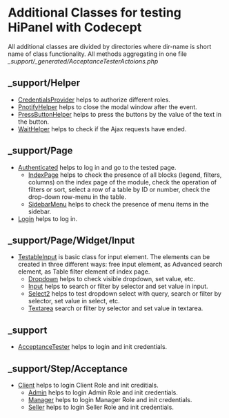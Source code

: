 # Additional Classes for testing HiPanel with Codecept

All additional classes are divided by directories where dir-name is short name of class functionality. All methods aggregating in one file _\_support/\_generated/AcceptanceTesterActoions.php_

## \_support/Helper

- [CredentialsProvider] helps to authorize different roles.
- [PnotifyHelper] helps to close the modal window after the event.
- [PressButtonHelper] helps to press the buttons by the value of the text in the button.
- [WaitHelper] helps to check if the Ajax requests have ended.

[CredentialsProvider]: _support/Helper/CredentialsProvider.php
[PnotifyHelper]: _support/Helper/PnotifyHelper.php
[PressButtonHelper]: _support/Helper/PressButtonHelper.php
[WaitHelper]: _support/Helper/WaitHelper.php

## \_support/Page
- [Authenticated] helps to log in and go to the tested page.
    - [IndexPage] helps to check the presence of all blocks (legend, filters, columns) on the index page of the module, check the operation of filters or sort, select a row of a table by ID or number, check the drop-down row-menu in the table.
    - [SidebarMenu] helps to check the presence of menu items in the sidebar.
- [Login] helps to log in.

[Authenticated]: _support/Page/Authenticated.php
[IndexPage]: _support/Page/IndexPage.php
[SidebarMenu]: _support/Page/SidebarMenu.php
[Login]: _support/Page/Login.php

## \_support/Page/Widget/Input

- [TestableInput] is basic class for input element. The elements can be created in three different ways: free input element, as Advanced search element, as Table filter element of index page.
    - [Dropdown] helps to check visible dropdown, set value, etc.
    - [Input] helps to search or filter by selector and set value in input.
    - [Select2] helps to test dropdown select with query, search or filter by selector, set value in select, etc.
    - [Textarea] search or filter by selector and set value in textarea.

[TestableInput]: _support/Page/Widget/Input/TestableInput.php
[Dropdown]: _support/Page/Widget/Input/Dropdown.php
[Input]: _support/Page/Widget/Input/Input.php
[Select2]: _support/Page/Widget/Input/Select2.php
[Textarea]: _support/Page/Widget/Input/Textarea.php


## \_support

- [AcceptanceTester] helps to login and init credentials.

[AcceptanceTester]: _support/AcceptanceTester.php

## \_support/Step/Acceptance

- [Client] helps to login Client Role and init creditials.
    - [Admin] helps to login Admin Role and init credentials.
    - [Manager] helps to login Manager Role and init credentials.
    - [Seller] helps to login Seller Role and init credentials.

[Client]: _support/Step/Acceptance/Client.php
[Admin]: _support/Step/Acceptance/Admin.php
[Manager]: _support/Step/Acceptance/Manager.php
[Seller]: _support/Step/Acceptance/Seller.php
